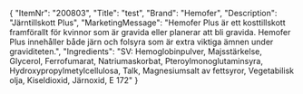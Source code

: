 {
  "ItemNr": "200803",
  "Title": "test",
  "Brand": "Hemofer",
  "Description": "Järntillskott Plus",
  "MarketingMessage": "Hemofer Plus är ett kosttillskott framförallt för kvinnor som är gravida eller planerar att bli gravida. Hemofer Plus innehåller både järn och folsyra som är extra viktiga ämnen under graviditeten.",
  "Ingredients": "SV: Hemoglobinpulver, Majsstärkelse, Glycerol, Ferrofumarat, Natriumaskorbat, Pteroylmonoglutaminsyra, Hydroxypropylmetylcellulosa, Talk, Magnesiumsalt av fettsyror, Vegetabilisk olja, Kiseldioxid, Järnoxid, E 172"
}